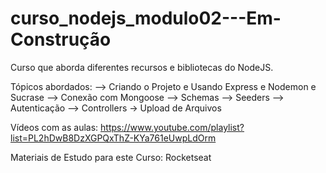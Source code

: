# curso_nodejs_modulo02---Em-Construção

Curso que aborda diferentes recursos e bibliotecas do NodeJS.

Tópicos abordados: --> Criando o Projeto e Usando Express e Nodemon e Sucrase --> Conexão com Mongoose --> Schemas --> Seeders --> Autenticação --> Controllers -> Upload de Arquivos

Vídeos com as aulas: https://www.youtube.com/playlist?list=PL2hDwB8DzXGPQxThZ-KYa761eUwpLdOrm

Materiais de Estudo para este Curso: Rocketseat
